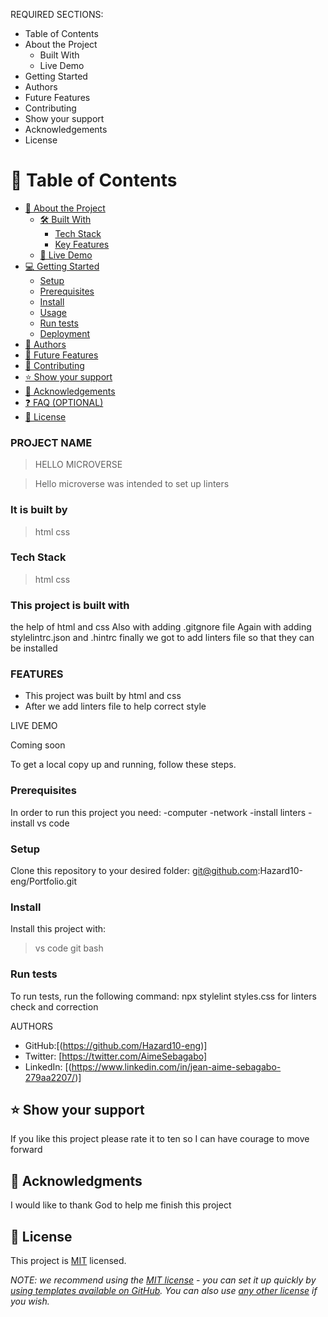 
REQUIRED SECTIONS:
- Table of Contents
- About the Project
  - Built With
  - Live Demo
- Getting Started
- Authors
- Future Features
- Contributing
- Show your support
- Acknowledgements
- License


# 📗 Table of Contents

- [📖 About the Project](#about-project)
  - [🛠 Built With](#built-with)
    - [Tech Stack](#tech-stack)
    - [Key Features](#key-features)
  - [🚀 Live Demo](#live-demo)
- [💻 Getting Started](#getting-started)
  - [Setup](#setup)
  - [Prerequisites](#prerequisites)
  - [Install](#install)
  - [Usage](#usage)
  - [Run tests](#run-tests)
  - [Deployment](#triangular_flag_on_post-deployment)
- [👥 Authors](#authors)
- [🔭 Future Features](#future-features)
- [🤝 Contributing](#contributing)
- [⭐️ Show your support](#support)
- [🙏 Acknowledgements](#acknowledgements)
- [❓ FAQ (OPTIONAL)](#faq)
- [📝 License](#license)

### PROJECT NAME
>HELLO MICROVERSE

> Hello microverse was intended to set up linters


### It is built by 
>html
>css

 ### Tech Stack
 >html
 >css

### This project is built with 
the help of html and css
Also with adding .gitgnore file
Again with adding stylelintrc.json and .hintrc
finally we  got to add linters file so that they can be installed

### FEATURES

- This project was built by html and css
- After we add linters file to help correct style

 LIVE DEMO

Coming soon

To get a local copy up and running, follow these steps.

### Prerequisites

In order to run this project you need:
-computer
-network
-install linters 
-install vs code 

### Setup
Clone this repository to your desired folder:
git@github.com:Hazard10-eng/Portfolio.git

### Install

Install this project with:
> vs code
> git bash

### Run tests

To run tests, run the following command:
npx stylelint styles.css for linters check and correction

 AUTHORS 

- GitHub:[(https://github.com/Hazard10-eng)]
- Twitter: [https://twitter.com/AimeSebagabo]
- LinkedIn: [(https://www.linkedin.com/in/jean-aime-sebagabo-279aa2207/)]

## ⭐️ Show your support

If you like this project please rate it to ten so I can have courage to move forward 

## 🙏 Acknowledgments 

I would like to thank God to help me finish this project

## 📝 License 

This project is [MIT](./LICENSE) licensed.

_NOTE: we recommend using the [MIT license](https://choosealicense.com/licenses/mit/) - you can set it up quickly by [using templates available on GitHub](https://docs.github.com/en/communities/setting-up-your-project-for-healthy-contributions/adding-a-license-to-a-repository). You can also use [any other license](https://choosealicense.com/licenses/) if you wish._


